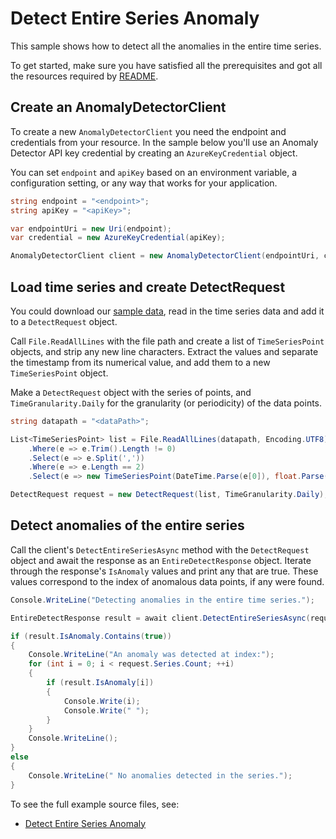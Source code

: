 ﻿# Detect Entire Series Anomaly
This sample shows how to detect all the anomalies in the entire time series.

To get started, make sure you have satisfied all the prerequisites and got all the resources required by [README][README].

## Create an AnomalyDetectorClient

To create a new `AnomalyDetectorClient` you need the endpoint and credentials from your resource. In the sample below you'll use an Anomaly Detector API key credential by creating an `AzureKeyCredential` object.

You can set `endpoint` and `apiKey` based on an environment variable, a configuration setting, or any way that works for your application.

```C# Snippet:CreateAnomalyDetectorClient
string endpoint = "<endpoint>";
string apiKey = "<apiKey>";

var endpointUri = new Uri(endpoint);
var credential = new AzureKeyCredential(apiKey);

AnomalyDetectorClient client = new AnomalyDetectorClient(endpointUri, credential);
```

## Load time series and create DetectRequest

You could download our [sample data][SampleData], read in the time series data and add it to a `DetectRequest` object.

Call `File.ReadAllLines` with the file path and create a list of `TimeSeriesPoint` objects, and strip any new line characters. Extract the values and separate the timestamp from its numerical value, and add them to a new `TimeSeriesPoint` object.

Make a `DetectRequest` object with the series of points, and `TimeGranularity.Daily` for the granularity (or periodicity) of the data points.

```C# Snippet:ReadSeriesData
string datapath = "<dataPath>";

List<TimeSeriesPoint> list = File.ReadAllLines(datapath, Encoding.UTF8)
    .Where(e => e.Trim().Length != 0)
    .Select(e => e.Split(','))
    .Where(e => e.Length == 2)
    .Select(e => new TimeSeriesPoint(DateTime.Parse(e[0]), float.Parse(e[1]))).ToList();

DetectRequest request = new DetectRequest(list, TimeGranularity.Daily);
```

## Detect anomalies of the entire series
Call the client's `DetectEntireSeriesAsync` method with the `DetectRequest` object and await the response as an `EntireDetectResponse` object. Iterate through the response's `IsAnomaly` values and print any that are true. These values correspond to the index of anomalous data points, if any were found.

```C# Snippet:DetectEntireSeriesAnomaly
Console.WriteLine("Detecting anomalies in the entire time series.");

EntireDetectResponse result = await client.DetectEntireSeriesAsync(request).ConfigureAwait(false);

if (result.IsAnomaly.Contains(true))
{
    Console.WriteLine("An anomaly was detected at index:");
    for (int i = 0; i < request.Series.Count; ++i)
    {
        if (result.IsAnomaly[i])
        {
            Console.Write(i);
            Console.Write(" ");
        }
    }
    Console.WriteLine();
}
else
{
    Console.WriteLine(" No anomalies detected in the series.");
}
```
To see the full example source files, see:

* [Detect Entire Series Anomaly](https://github.com/Azure/azure-sdk-for-net/blob/master/sdk/anomalydetector/Azure.AI.AnomalyDetector/tests/samples/Sample1_DetectEntireSeriesAnomaly.cs)

[README]: https://github.com/Azure/azure-sdk-for-net/blob/master/sdk/anomalydetector/Azure.AI.AnomalyDetector/README.md
[SampleData]: https://github.com/Azure/azure-sdk-for-net/tree/master/sdk/anomalydetector/Azure.AI.AnomalyDetector/tests/samples/data/request-data.csv